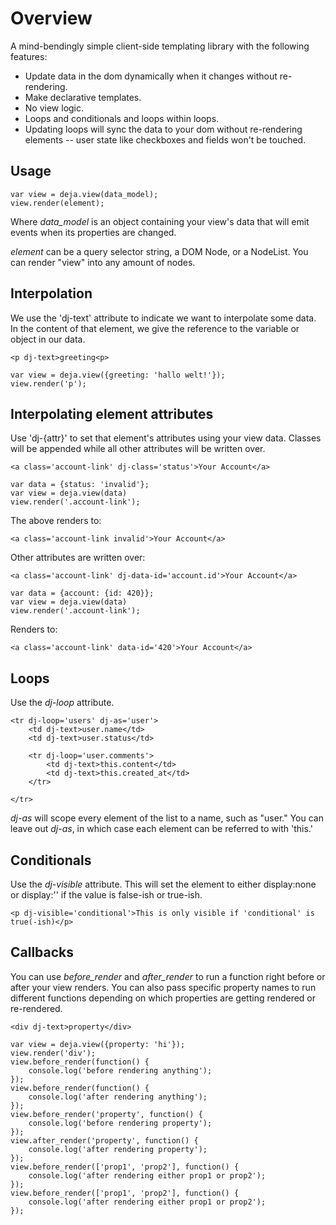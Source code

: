 
# Overview

A mind-bendingly simple client-side templating library with the following features:

* Update data in the dom dynamically when it changes without re-rendering.
* Make declarative templates.
* No view logic.
* Loops and conditionals and loops within loops.
* Updating loops will sync the data to your dom without re-rendering elements -- user state like checkboxes and fields won't be touched.

## Usage

	var view = deja.view(data_model);
	view.render(element);

Where *data_model* is an object containing your view's data that will emit
events when its properties are changed.

*element* can be a query selector string, a DOM Node, or a NodeList. You can
render "view" into any amount of nodes.

## Interpolation

We use the 'dj-text' attribute to indicate we want to interpolate some data.
In the content of that element, we give the reference to the variable or object
in our data.

	<p dj-text>greeting<p>

	var view = deja.view({greeting: 'hallo welt!'});
	view.render('p');

## Interpolating element attributes

Use 'dj-{attr}' to set that element's attributes using your view data.
Classes will be appended while all other attributes will be written over.

	<a class='account-link' dj-class='status'>Your Account</a>

	var data = {status: 'invalid'};
	var view = deja.view(data)
	view.render('.account-link');

The above renders to:

	<a class='account-link invalid'>Your Account</a>

Other attributes are written over:

	<a class='account-link' dj-data-id='account.id'>Your Account</a>

	var data = {account: {id: 420}};
	var view = deja.view(data)
	view.render('.account-link');

Renders to:

	<a class='account-link' data-id='420'>Your Account</a>

## Loops

Use the *dj-loop* attribute.

	<tr dj-loop='users' dj-as='user'>
		<td dj-text>user.name</td>
		<td dj-text>user.status</td>

		<tr dj-loop='user.comments'>
			<td dj-text>this.content</td>
			<td dj-text>this.created_at</td>
		</tr>

	</tr>

*dj-as* will scope every element of the list to a name, such as "user." You
can leave out *dj-as*, in which case each element can be referred to with
'this.'

## Conditionals

Use the *dj-visible* attribute. This will set the element to either
display:none or display:'' if the value is false-ish or true-ish.

	<p dj-visible='conditional'>This is only visible if 'conditional' is true(-ish)</p>

## Callbacks

You can use *before_render* and *after_render* to run a function right before
or after your view renders. You can also pass specific property names to run
different functions depending on which properties are getting rendered or
re-rendered.

	<div dj-text>property</div>

	var view = deja.view({property: 'hi'});
	view.render('div');
	view.before_render(function() {
		console.log('before rendering anything');
	});
	view.before_render(function() {
		console.log('after rendering anything');
	});
	view.before_render('property', function() {
		console.log('before rendering property');
	});
	view.after_render('property', function() {
		console.log('after rendering property');
	});
	view.before_render(['prop1', 'prop2'], function() {
		console.log('after rendering either prop1 or prop2');
	});
	view.before_render(['prop1', 'prop2'], function() {
		console.log('after rendering either prop1 or prop2');
	});
